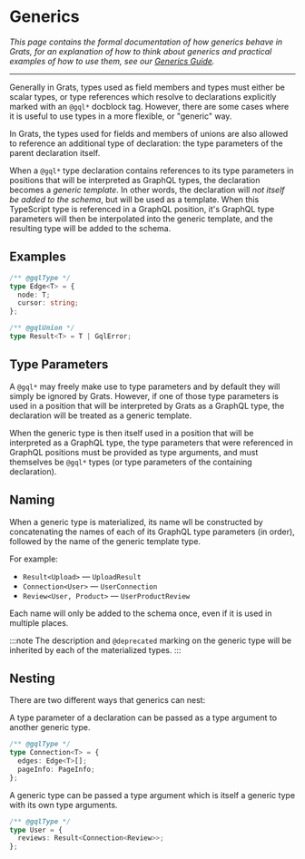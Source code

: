 # Generics

_This page contains the formal documentation of how generics behave in Grats, for an explanation of how to think about generics and practical examples of how to use them, see our [Generics Guide](../05-guides/07-generics.mdx)._

---

Generally in Grats, types used as field members and types must either be scalar types, or type references which resolve to declarations explicitly marked with an `@gql*` docblock tag. However, there are some cases where it is useful to use types in a more flexible, or "generic" way.

In Grats, the types used for fields and members of unions are also allowed to reference an additional type of declaration: the type parameters of the parent declaration itself.

When a `@gql*` type declaration contains references to its type parameters in positions that will be interpreted as GraphQL types, the declaration becomes a _generic template_. In other words, the declaration will _not itself be added to the schema_, but will be used as a template. When this TypeScript type is referenced in a GraphQL position, it's GraphQL type parameters will then be interpolated into the generic template, and the resulting type will be added to the schema.

## Examples

```typescript
/** @gqlType */
type Edge<T> = {
  node: T;
  cursor: string;
};

/** @gqlUnion */
type Result<T> = T | GqlError;
```

## Type Parameters

A `@gql*` may freely make use to type parameters and by default they will simply be ignored by Grats. However, if one of those type parameters is used in a position that will be interpreted by Grats as a GraphQL type, the declaration will be treated as a generic template.

When the generic type is then itself used in a position that will be interpreted as a GraphQL type, the type parameters that were referenced in GraphQL positions must be provided as type arguments, and must themselves be `@gql*` types (or type parameters of the containing declaration).

## Naming

When a generic type is materialized, its name wll be constructed by concatenating the names of each of its GraphQL type parameters (in order), followed by the name of the generic template type.

For example:

- `Result<Upload>` — `UploadResult`
- `Connection<User>` — `UserConnection`
- `Review<User, Product>` — `UserProductReview`

Each name will only be added to the schema once, even if it is used in multiple places.

:::note
The description and `@deprecated` marking on the generic type will be inherited by each of the materialized types.
:::

## Nesting

There are two different ways that generics can nest:

A type parameter of a declaration can be passed as a type argument to another generic type.

```typescript
/** @gqlType */
type Connection<T> = {
  edges: Edge<T>[];
  pageInfo: PageInfo;
};
```

A generic type can be passed a type argument which is itself a generic type with its own type arguments.

```typescript
/** @gqlType */
type User = {
  reviews: Result<Connection<Review>>;
};
```
